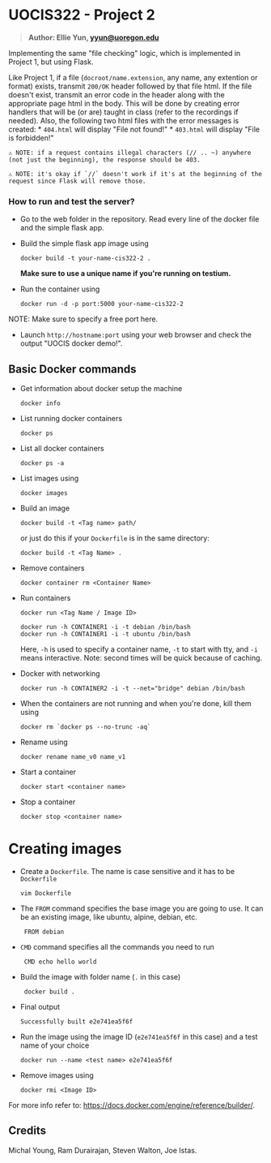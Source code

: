 
# UOCIS322 - Project 2 #
> **Author: Ellie Yun, yyun@uoregon.edu**

Implementing the same "file checking" logic, which is implemented in Project 1, but using Flask.

Like Project 1, if a file (`docroot/name.extension`, any name, any extention or format) exists, transmit `200/OK` header followed by that file html. If the file doesn't exist, transmit an error code in the header along with the appropriate page html in the body. This will be done by creating error handlers that will be (or are) taught in class (refer to the recordings if needed). Also, the following two html files with the error messages is created:
    * `404.html` will display "File not found!"
    * `403.html` will display "File is forbidden!"

    ⚠️ NOTE: if a request contains illegal characters (// .. ~) anywhere (not just the beginning), the response should be 403.
    
    ⚠️ NOTE: it's okay if `//` doesn't work if it's at the beginning of the request since Flask will remove those.

### How to run and test the server? ###

* Go to the web folder in the repository. Read every line of the docker file and the simple flask app.

* Build the simple flask app image using

  ```
  docker build -t your-name-cis322-2 .
  ```
  **Make sure to use a unique name if you're running on testium.**
* Run the container using

  ```
  docker run -d -p port:5000 your-name-cis322-2
  ```
NOTE: Make sure to specify a free port here.
* Launch `http://hostname:port` using your web browser and check the output "UOCIS docker demo!".

## Basic Docker commands

* Get information about docker setup the machine

  ```
  docker info
  ```

* List running docker containers

  ```
  docker ps
  ```

* List all docker containers

  ```
  docker ps -a
  ```

* List images using

  ```
  docker images
  ```

* Build an image

  ```
  docker build -t <Tag name> path/
  ```

  or just do this if your `Dockerfile` is in the same directory:
  ```
  docker build -t <Tag Name> .
  ```

* Remove containers

  ```
  docker container rm <Container Name>
  ```

* Run containers
  ```
  docker run <Tag Name / Image ID>
  ```

  ```
  docker run -h CONTAINER1 -i -t debian /bin/bash
  docker run -h CONTAINER1 -i -t ubuntu /bin/bash
  ```

  Here, `-h` is used to specify a container name, `-t` to start with tty, and `-i` means interactive. Note: second times will be quick because of caching.

* Docker with networking

  ```
  docker run -h CONTAINER2 -i -t --net="bridge" debian /bin/bash
  ```

* When the containers are not running and when you're done, kill them using

  ```
  docker rm `docker ps --no-trunc -aq`
  ```

* Rename using

  ```
  docker rename name_v0 name_v1
  ```

* Start a container

  ```
  docker start <container name>
  ```

* Stop a container

  ```
  docker stop <container name>
  ```

# Creating images

* Create a `Dockerfile`. The name is case sensitive and it has to be `Dockerfile`

  ```
  vim Dockerfile
  ```

* The `FROM` command specifies the base image you are going to use. It can be an existing image, like ubuntu, alpine, debian, etc.

  ```
   FROM debian
  ```

* `CMD` command specifies all the commands you need to run

  ```
   CMD echo hello world
  ```

* Build the image with folder name (`.` in this case)

  ```
   docker build .
  ```

* Final output
  ```
  Successfully built e2e741ea5f6f  
  ```

* Run the image using the image ID (`e2e741ea5f6f` in this case) and a test name of your choice

  ```
  docker run --name <test name> e2e741ea5f6f
  ```

* Remove images using

  ```
  docker rmi <Image ID>
  ```

For more info refer to: https://docs.docker.com/engine/reference/builder/.

## Credits

Michal Young, Ram Durairajan, Steven Walton, Joe Istas.

